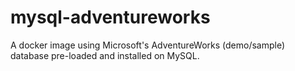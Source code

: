 # mysql-adventureworks
A docker image using Microsoft's AdventureWorks (demo/sample) database pre-loaded and installed on MySQL.
